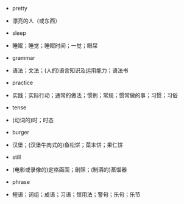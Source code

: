
- pretty
- 漂亮的人（或东西）

- sleep
- 睡眠；睡觉；睡眠时间；一觉；眼屎

- grammar
- 语法；文法；(人的)语言知识及运用能力；语法书

- practice
- 实践；实际行动；通常的做法；惯例；常规；惯常做的事；习惯；习俗

- tense
- (动词的)时；时态

- burger
- 汉堡；(汉堡牛肉式的)鱼松饼；菜末饼；果仁饼

- still
- (电影或录像的)定格画面；剧照；(制酒的)蒸馏器

- phrase
- 短语；词组；成语；习语；惯用法；警句；乐句；乐节



